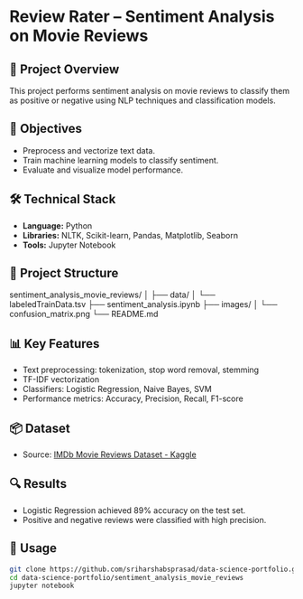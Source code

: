 # Review Rater – Sentiment Analysis on Movie Reviews

## 🧠 Project Overview
This project performs sentiment analysis on movie reviews to classify them as positive or negative using NLP techniques and classification models.

## 🎯 Objectives
- Preprocess and vectorize text data.
- Train machine learning models to classify sentiment.
- Evaluate and visualize model performance.

## 🛠️ Technical Stack
- **Language:** Python  
- **Libraries:** NLTK, Scikit-learn, Pandas, Matplotlib, Seaborn  
- **Tools:** Jupyter Notebook

## 📁 Project Structure
sentiment_analysis_movie_reviews/
│
├── data/
│   └── labeledTrainData.tsv
├── sentiment_analysis.ipynb
├── images/
│   └── confusion_matrix.png
└── README.md

## 📊 Key Features
- Text preprocessing: tokenization, stop word removal, stemming
- TF-IDF vectorization
- Classifiers: Logistic Regression, Naive Bayes, SVM
- Performance metrics: Accuracy, Precision, Recall, F1-score

## 📦 Dataset
- Source: [IMDb Movie Reviews Dataset - Kaggle](https://www.kaggle.com/datasets/lakshmi25npathi/imdb-dataset-of-50k-movie-reviews)

## 🔍 Results
- Logistic Regression achieved 89% accuracy on the test set.
- Positive and negative reviews were classified with high precision.

## 🚀 Usage
```bash
git clone https://github.com/sriharshabsprasad/data-science-portfolio.git
cd data-science-portfolio/sentiment_analysis_movie_reviews
jupyter notebook
```